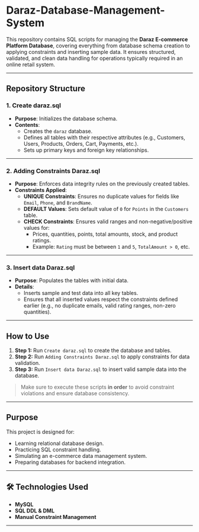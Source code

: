 # Daraz-Database-Management-System

This repository contains SQL scripts for managing the **Daraz E-commerce Platform Database**, covering everything from database schema creation to applying constraints and inserting sample data. It ensures structured, validated, and clean data handling for operations typically required in an online retail system.

---

## Repository Structure

### 1. **Create daraz.sql**
- **Purpose**: Initializes the database schema.
- **Contents**:
  - Creates the `daraz` database.
  - Defines all tables with their respective attributes (e.g., Customers, Users, Products, Orders, Cart, Payments, etc.).
  - Sets up primary keys and foreign key relationships.

---

### 2. **Adding Constraints Daraz.sql**
- **Purpose**: Enforces data integrity rules on the previously created tables.
- **Constraints Applied**:
  - **UNIQUE Constraints**: Ensures no duplicate values for fields like `Email`, `Phone`, and `BrandName`.
  - **DEFAULT Values**: Sets default value of `0` for `Points` in the `Customers` table.
  - **CHECK Constraints**: Ensures valid ranges and non-negative/positive values for:
    - Prices, quantities, points, total amounts, stock, and product ratings.
    - Example: `Rating` must be between `1` and `5`, `TotalAmount > 0`, etc.

---

### 3. **Insert data Daraz.sql**
- **Purpose**: Populates the tables with initial data.
- **Details**:
  - Inserts sample and test data into all key tables.
  - Ensures that all inserted values respect the constraints defined earlier (e.g., no duplicate emails, valid rating ranges, non-zero quantities).

---

## How to Use

1. **Step 1:** Run `Create daraz.sql` to create the database and tables.
2. **Step 2:** Run `Adding Constraints Daraz.sql` to apply constraints for data validation.
3. **Step 3:** Run `Insert data Daraz.sql` to insert valid sample data into the database.

> Make sure to execute these scripts **in order** to avoid constraint violations and ensure database consistency.

---

## Purpose

This project is designed for:
- Learning relational database design.
- Practicing SQL constraint handling.
- Simulating an e-commerce data management system.
- Preparing databases for backend integration.

---

## 🛠 Technologies Used

- **MySQL**
- **SQL DDL & DML**
- **Manual Constraint Management**

---


